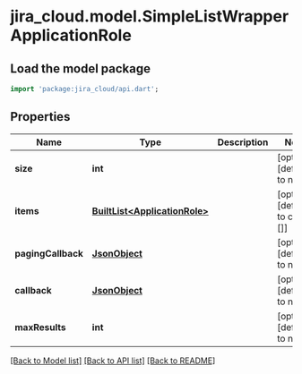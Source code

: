 # jira_cloud.model.SimpleListWrapperApplicationRole

## Load the model package
```dart
import 'package:jira_cloud/api.dart';
```

## Properties
Name | Type | Description | Notes
------------ | ------------- | ------------- | -------------
**size** | **int** |  | [optional] [default to null]
**items** | [**BuiltList&lt;ApplicationRole&gt;**](ApplicationRole.md) |  | [optional] [default to const []]
**pagingCallback** | [**JsonObject**](.md) |  | [optional] [default to null]
**callback** | [**JsonObject**](.md) |  | [optional] [default to null]
**maxResults** | **int** |  | [optional] [default to null]

[[Back to Model list]](../README.md#documentation-for-models) [[Back to API list]](../README.md#documentation-for-api-endpoints) [[Back to README]](../README.md)


